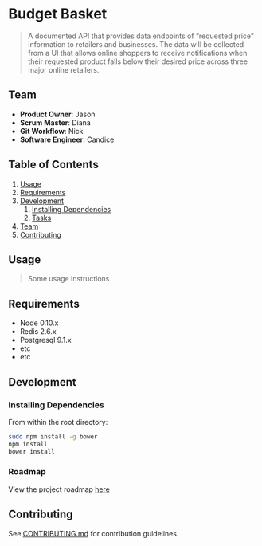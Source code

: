 # Budget Basket

> A documented API that provides data endpoints of “requested price” information to retailers and businesses. The data will be collected from a UI that allows online shoppers to receive notifications when their requested product falls below their desired price across three major online retailers.

## Team

  - __Product Owner__: Jason
  - __Scrum Master__: Diana
  - __Git Workflow__: Nick
  - __Software Engineer__: Candice

## Table of Contents

1. [Usage](#Usage)
1. [Requirements](#requirements)
1. [Development](#development)
    1. [Installing Dependencies](#installing-dependencies)
    1. [Tasks](#tasks)
1. [Team](#team)
1. [Contributing](#contributing)

## Usage

> Some usage instructions

## Requirements

- Node 0.10.x
- Redis 2.6.x
- Postgresql 9.1.x
- etc
- etc

## Development

### Installing Dependencies

From within the root directory:

```sh
sudo npm install -g bower
npm install
bower install
```

### Roadmap

View the project roadmap [here](LINK_TO_PROJECT_ISSUES)


## Contributing

See [CONTRIBUTING.md](_CONTRIBUTING.md) for contribution guidelines.
